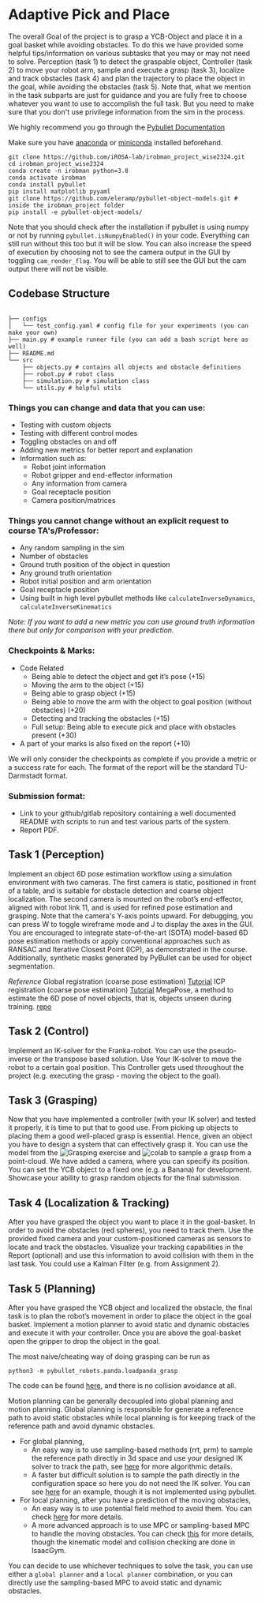 # Adaptive Pick and Place 

The overall Goal of the project is to grasp a YCB-Object and place it in a goal basket while avoiding obstacles. To do
this we have provided some helpful tips/information on various subtasks that you may or may not need to solve. Perception (task 1) to detect the graspable object, Controller (task 2) to move your robot arm, sample and execute a grasp (task 3), localize and track obstacles (task 4) and plan the trajectory to place the object in the goal, while avoiding the obstacles (task 5). Note that, what we mention in the task subparts are just for guidance and you are fully free to choose whatever you want to use to accomplish the full task. But you need to make sure that you don't use privilege information from the sim in the process.

We highly recommend you go through the [Pybullet Documentation](https://pybullet.org/wordpress/index.php/forum-2/)

Make sure you have [anaconda](https://www.anaconda.com/) or [miniconda](https://docs.conda.io/projects/miniconda/en/latest/miniconda-install.html) installed beforehand.

```shell
git clone https://github.com/iROSA-lab/irobman_project_wise2324.git
cd irobman_project_wise2324
conda create -n irobman python=3.8
conda activate irobman
conda install pybullet
pip install matplotlib pyyaml
git clone https://github.com/eleramp/pybullet-object-models.git # inside the irobman_project folder
pip install -e pybullet-object-models/
```

Note that you should check after the installation if pybullet is using numpy or not by running `pybullet.isNumpyEnabled()` in your code. Everything can still run without this too but it will be slow. You can also increase the speed of execution by choosing not to see the camera output in the GUI by toggling `cam_render_flag`. You will be able to still see the GUI but the cam output there will not be visible.

## Codebase Structure

```shell

├── configs
│   └── test_config.yaml # config file for your experiments (you can make your own)
├── main.py # example runner file (you can add a bash script here as well)
├── README.md
└── src
    ├── objects.py # contains all objects and obstacle definitions
    ├── robot.py # robot class
    ├── simulation.py # simulation class
    └── utils.py # helpful utils

```

### Things you can change and data that you can use:

- Testing with custom objects
- Testing with different control modes
- Toggling obstacles on and off
- Adding new metrics for better report and explanation
- Information such as:
    - Robot joint information
    - Robot gripper and end-effector information
    - Any information from camera
    - Goal receptacle position
    - Camera position/matrices

### Things you cannot change without an explicit request to course TA's/Professor:
- Any random sampling in the sim
- Number of obstacles
- Ground truth position of the object in question
- Any ground truth orientation
- Robot initial position and arm orientation
- Goal receptacle position
- Using built in high level pybullet methods like `calculateInverseDynamics`, `calculateInverseKinematics`


_Note: If you want to add a new metric you can use ground truth information there but only for comparison with your prediction._

### Checkpoints & Marks:
- Code Related
    - Being able to detect the object and get it’s pose (+15)
    - Moving the arm to the object (+15)
    - Being able to grasp object (+15)
    - Being able to move the arm with the object to goal position (without obstacles) (+20)
    - Detecting and tracking the obstacles (+15)
    - Full setup: Being able to execute pick and place with obstacles present (+30)
- A part of your marks is also fixed on the report (+10)

We will only consider the checkpoints as complete if you provide a metric or a success rate for each. 
The format of the report will be the standard TU-Darmstadt format.

### Submission format:
- Link to your github/gitlab repository containing a well documented README with scripts to run and test various parts of the system.
- Report PDF.

## Task 1 (Perception)
Implement an object 6D pose estimation workflow using a simulation environment with two cameras. The first camera is static, positioned in front of a table, and is suitable for obstacle detection and coarse object localization. The second camera is mounted on the robot’s end-effector, aligned with robot link 11, and is used for refined pose estimation and grasping. Note that the camera's Y-axis points upward. For debugging, you can press W to toggle wireframe mode and J to display the axes in the GUI. You are encouraged to integrate state-of-the-art (SOTA) model-based 6D pose estimation methods or apply conventional approaches such as RANSAC and Iterative Closest Point (ICP), as demonstrated in the course. Additionally, synthetic masks generated by PyBullet can be used for object segmentation. 

*Reference*
Global registration (coarse pose estimation) [Tutorial](https://www.open3d.org/docs/release/tutorial/pipelines/global_registration.html)
ICP registration (coarse pose estimation) [Tutorial](https://www.open3d.org/docs/release/tutorial/pipelines/global_registration.html)
MegaPose, a method to estimate the 6D pose of novel objects, that is, objects unseen during training. [repo](https://github.com/megapose6d/megapose6d)


## Task 2 (Control)

Implement an IK-solver for the Franka-robot. You can use the pseudo-inverse or the transpose based solution. Use Your IK-solver to move the robot to a certain goal position. This Controller gets used throughout the project (e.g. executing the grasp - moving the object to the goal).

## Task 3 (Grasping)

Now that you have implemented a controller (with your IK solver) and tested it properly, it is time to put that to good use. From picking up objects to placing them a good well-placed grasp is essential. Hence, given an object you have to design a system that can effectively grasp it. You can use the model from the ![Grasping exercise](https://github.com/iROSA-lab/GIGA) and ![colab](https://colab.research.google.com/drive/1P80GRK0uQkFgDbHzLjwahyJOalW4M5vU?usp=sharing) to sample a grasp from a point-cloud. We have added a camera, where you can specify its position. You can set the YCB object to a fixed one (e.g. a Banana) for development. Showcase your ability to grasp random objects
for the final submission.

## Task 4 (Localization & Tracking)

After you have grasped the object you want to place it in the goal-basket. In order to avoid the obstacles (red spheres), you need to track them. Use the provided fixed camera and your custom-positioned cameras as sensors to locate and track the obstacles. Visualize your tracking capabilities in the Report (optional) and use this information to avoid collision with them in the last task. You could use a Kalman Filter (e.g. from Assignment 2).

## Task 5 (Planning)

After you have grasped the YCB object and localized the obstacle, the final task is to plan the robot’s movement in order to place the object in the goal basket. Implement a motion planner to avoid static and dynamic obstacles and execute it with your controller. Once you are above the goal-basket open the gripper to drop the object in the goal.

The most naive/cheating way of doing grasping can be run as
```
python3 -m pybullet_robots.panda.loadpanda_grasp
```
The code can be found [here](https://github.com/bulletphysics/bullet3/blob/master/examples/pybullet/gym/pybullet_robots/panda/loadpanda_grasp.py), and there is no collision avoidance at all.

Motion planning can be generally decoupled into global planning and motion planning. Global planning is responsible for generate a reference path to avoid static obstacles while local planning is for keeping track of the reference path and avoid dynamic obstacles. 
* For global planning, 
    * An easy way is to use sampling-based methods (rrt, prm) to sample the reference path directly in 3d space and use your designed IK solver to track the path, see [here](https://github.com/yijiangh/pybullet_planning/tree/dev/src/pybullet_planning/motion_planners) for more algorithmic details.
    * A faster but difficult solution is to sample the path directly in the configuration space so here you do not need the IK solver. You can see [here](https://github.com/sea-bass/pyroboplan) for an example, though it is not implemented using pybullet.
* For local planning, after you have a prediction of the moving obstacles,
    * An easy way is to use potential field method to avoid them. You can check [here](https://github.com/PulkitRustagi/Potential-Field-Path-Planning) for more details.
    * A more advanced approach is to use MPC or sampling-based MPC to handle the moving obstacles. You can check [this](https://github.com/tud-amr/m3p2i-aip) for more details, though the kinematic model and collision checking are done in IsaacGym.

You can decide to use whichever techniques to solve the task, you can use either a `global planner` and a `local planner` combination, or you can directly use the sampling-based MPC to avoid static and dynamic obstacles.
